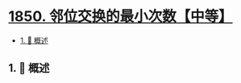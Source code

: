 # [1850. 邻位交换的最小次数【中等】](https://github.com/tnotesjs/TNotes.leetcode/tree/main/notes/1850.%20%E9%82%BB%E4%BD%8D%E4%BA%A4%E6%8D%A2%E7%9A%84%E6%9C%80%E5%B0%8F%E6%AC%A1%E6%95%B0%E3%80%90%E4%B8%AD%E7%AD%89%E3%80%91)

<!-- region:toc -->

- [1. 📝 概述](#1--概述)

<!-- endregion:toc -->

## 1. 📝 概述
